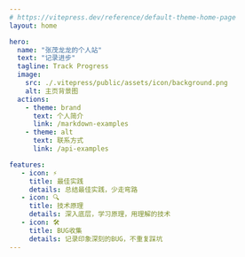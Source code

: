 ```yaml
---
# https://vitepress.dev/reference/default-theme-home-page
layout: home

hero:
  name: "张茂龙龙的个人站"
  text: "记录进步"
  tagline: Track Progress
  image:
    src: ./.vitepress/public/assets/icon/background.png
    alt: 主页背景图
  actions:
    - theme: brand
      text: 个人简介
      link: /markdown-examples
    - theme: alt
      text: 联系方式
      link: /api-examples

features:
   - icon: ⚡️
     title: 最佳实践
     details: 总结最佳实践，少走弯路
   - icon: 🔍
     title: 技术原理
     details: 深入底层，学习原理，用理解的技术
   - icon: 🛠
     title: BUG收集
     details: 记录印象深刻的BUG，不重复踩坑
---
```


